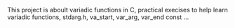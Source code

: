 This project is aboult variadic functions in C, practical execises to help learn variadic functions, stdarg.h, va_start, var_arg, var_end const ...
